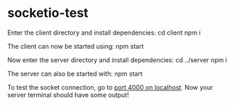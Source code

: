 # socketio-test
Enter the client directory and install dependencies:
    cd client
    npm i

The client can now be started using:
    npm start

Now enter the server directory and install dependencies:
    cd ../server
    npm i

The server can also be started with:
    npm start

To test the socket connection, go to [port 4000 on localhost](http://localhost:4000/). Now your server terminal should have some output!
